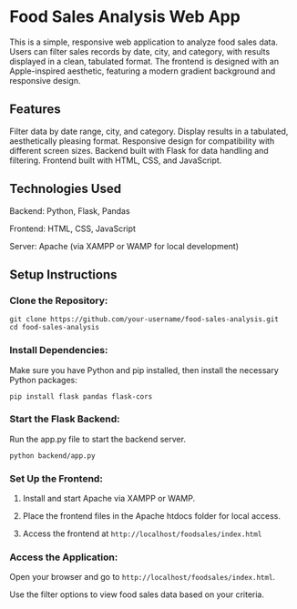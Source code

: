 # Food Sales Analysis Web App

This is a simple, responsive web application to analyze food sales data. Users can filter sales records by date, city, and category, with results displayed in a clean, tabulated format. The frontend is designed with an Apple-inspired aesthetic, featuring a modern gradient background and responsive design.

## Features
Filter data by date range, city, and category.
Display results in a tabulated, aesthetically pleasing format.
Responsive design for compatibility with different screen sizes.
Backend built with Flask for data handling and filtering.
Frontend built with HTML, CSS, and JavaScript.

## Technologies Used
Backend: Python, Flask, Pandas

Frontend: HTML, CSS, JavaScript

Server: Apache (via XAMPP or WAMP for local development)

## Setup Instructions

### Clone the Repository:
```
git clone https://github.com/your-username/food-sales-analysis.git
cd food-sales-analysis
```

### Install Dependencies:

Make sure you have Python and pip installed, then install the necessary Python packages:
```
pip install flask pandas flask-cors
```
### Start the Flask Backend: 

Run the app.py file to start the backend server.
```
python backend/app.py
```
### Set Up the Frontend:

1. Install and start Apache via XAMPP or WAMP.

2. Place the frontend files in the Apache htdocs folder for local access.
  
3. Access the frontend at `http://localhost/foodsales/index.html` 

### Access the Application:

Open your browser and go to `http://localhost/foodsales/index.html`.

Use the filter options to view food sales data based on your criteria.
